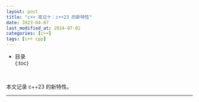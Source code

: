 ```yaml
---
layout: post
title: "c++ 笔记十：c++23 的新特性"
date: 2023-04-07
last_modified_at: 2024-07-01
categories: [c++]
tags: [c++ cpp]
---
```


* 目录  
{:toc}
<br/>

本文记录 c++23 的新特性。  

---